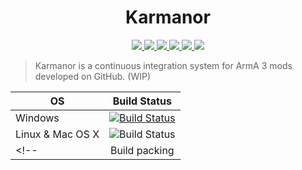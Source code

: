 <p align="center">
    <h1 align="center">Karmanor</h1>
</p>

<p align="center">
    <a href="https://dev.azure.com/ArmaAchilles/Achilles/_build/latest?definitionId=2">
        <img src="https://img.shields.io/azure-devops/tests/ArmaAchilles/Achilles/2.svg?compact_message&label=Windows&logo=azuredevops&style=flat-square">
    </a>
    <a href="https://travis-ci.com/ArmaAchilles/Karmanor">
        <img src="https://img.shields.io/travis/com/ArmaAchilles/Karmanor.svg?label=Mac%20%26%20Linux&logo=travis-ci&logoColor=white&style=flat-square&compact_message">
    </a>
    <a href="https://codecov.io/gh/ArmaAchilles/Karmanor">
        <img src="https://img.shields.io/codecov/c/github/ArmaAchilles/Karmanor.svg?label=Coverage&logo=codecov&style=flat-square" />
    </a>
    <a href="https://discord.gg/pBhyTeN">
        <img src="https://img.shields.io/discord/364823341506363392.svg?label=Discord&style=flat-square&colorB=7683D5">
    </a>
    <a href="https://github.com/ArmaAchilles/Karmanor/issues">
        <img src="https://img.shields.io/github/issues/ArmaAchilles/Karmanor.svg?label=Issues&logo=github&style=flat-square">
    </a>
    <a href="https://github.com/ArmaAchilles/Karmanor/blob/electron-rewrite/LICENSE">
        <img src="https://img.shields.io/github/license/ArmaAchilles/Karmanor.svg?label=License&logo=github&style=flat-square">
    </a>
</p>

> Karmanor is a continuous integration system for ArmA 3 mods developed on GitHub. (WIP)

| OS            | Build Status      |
| ------------- |:-----------------:|
| Windows       | [![Build Status](https://dev.azure.com/ArmaAchilles/Achilles/_apis/build/status/ArmaAchilles.Karmanor?&jobName=Test)](https://dev.azure.com/ArmaAchilles/Achilles/_build/latest?definitionId=2)|
| Linux & Mac OS X        | ![Build Status](https://img.shields.io/travis/com/ArmaAchilles/Karmanor.svg?label=Travis%20CI&logo=travis-ci&logoColor=white)     |
<!-- | Build packing | [![Build Status](https://dev.azure.com/ArmaAchilles/Achilles/_apis/build/status/ArmaAchilles.Karmanor?jobName=Build)](https://dev.azure.com/ArmaAchilles/Achilles/_build/latest?definitionId=2) | -->
